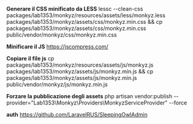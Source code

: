 **Generare il CSS minificato da LESS**
lessc --clean-css packages/lab1353/monkyz/resources/assets/less/monkyz.less packages/lab1353/monkyz/assets/css/monkyz.min.css && cp packages/lab1353/monkyz/assets/css/monkyz.min.css public/vendor/monkyz/css/monkyz.min.css

**Minificare il JS**
https://jscompress.com/

**Copiare il file js**
cp packages/lab1353/monkyz/resources/assets/js/monkyz.js packages/lab1353/monkyz/assets/js/monkyz.min.js && cp packages/lab1353/monkyz/assets/js/monkyz.min.js public/vendor/monkyz/js/monkyz.min.js

**Forzare la pubblicazione degli assets**
php artisan vendor:publish --provider="Lab1353\Monkyz\Providers\MonkyzServiceProvider" --force

**auth**
https://github.com/LaravelRUS/SleepingOwlAdmin